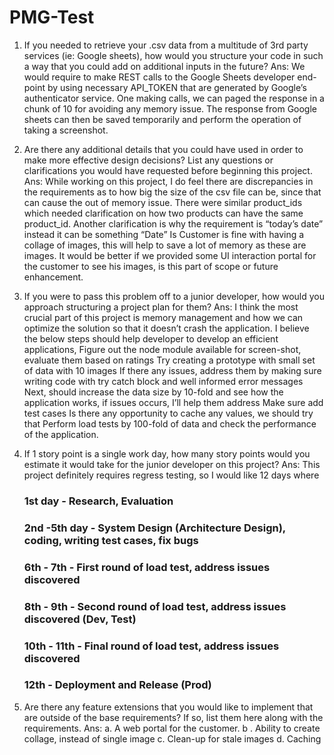 # PMG-Test

1.  If you needed to retrieve your .csv data from a multitude of 3rd party services (ie:
Google sheets), how would you structure your code in such a way that you could
add on additional inputs in the future?
Ans: We would require to make REST calls to the Google Sheets developer end-point by using necessary API_TOKEN that are generated by Google’s authenticator service. 
One making calls, we can paged the response in a chunk of 10 for avoiding any memory issue. The response from Google sheets can then be saved temporarily and perform the operation of taking a screenshot.

2. Are there any additional details that you could have used in order to make more
effective design decisions? List any questions or clarifications you would have
requested before beginning this project.
Ans: While working on this project, I do feel there are discrepancies in the requirements as to how big the size of the csv file can be, since that can cause the out of memory issue.
There were similar product_ids which needed clarification on how two products can have the same product_id. 
Another clarification is why the requirement is “today’s date” instead it can be something “Date”
Is Customer is fine with having a collage of images, this will help to save a lot of memory as these are images. 
It would be better if we provided some UI interaction portal for the customer to see his images, is this part of scope or future enhancement.

3. If you were to pass this problem off to a junior developer, how would you
approach structuring a project plan for them?
Ans: I think the most crucial part of this project is memory management and how we can optimize the solution so that it doesn’t crash the application.
I believe the below steps should help developer to develop an efficient applications, 
Figure out the node module available for screen-shot, evaluate them based on ratings
Try creating a prototype with small set of data with 10 images
If there any issues, address them by making sure writing code with try catch block and well informed error messages
Next, should increase the data size by 10-fold and see how the application works, if issues occurs, I’ll help them address 
Make sure add test cases 
Is there any opportunity to cache any values, we should try that
Perform load tests by 100-fold of data and check the performance of the application.

4. If 1 story point is a single work day, how many story points would you
estimate it would take for the junior developer on this project?
Ans: This project definitely requires regress testing, so I would like 12 days where 
    ### 1st day - Research, Evaluation
    ### 2nd -5th day - System Design (Architecture Design), coding, writing test cases, fix bugs
    ### 6th - 7th - First round of load test, address issues discovered
    ### 8th - 9th - Second round of load test, address issues discovered (Dev, Test)
    ### 10th - 11th - Final round of load test, address issues discovered
    ### 12th - Deployment and Release (Prod)

5. Are there any feature extensions that you would like to implement that are
outside of the base requirements? If so, list them here along with the
requirements.
Ans:
 a. A web portal for the customer.
b . Ability to create collage, instead of single image
c. Clean-up for stale images
d. Caching 
